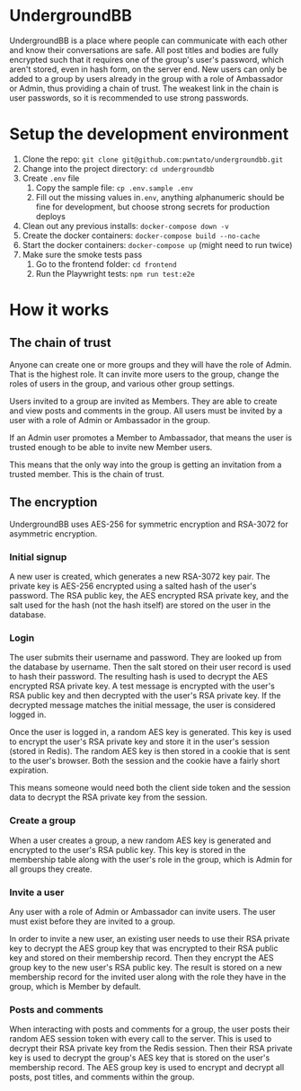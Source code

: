 # UndergroundBB

UndergroundBB is a place where people can communicate with each other and know their conversations are safe. All post titles and bodies are fully encrypted such that it requires one of the group's user's password, which aren't stored, even in hash form, on the server end. New users can only be added to a group by users already in the group with a role of Ambassador or Admin, thus providing a chain of trust. The weakest link in the chain is user passwords, so it is recommended to use strong passwords.

# Setup the development environment

1. Clone the repo: `git clone git@github.com:pwntato/undergroundbb.git`
1. Change into the project directory: `cd undergroundbb`
1. Create `.env` file
   1. Copy the sample file: `cp .env.sample .env`
   1. Fill out the missing values in`.env`, anything alphanumeric should be fine for development, but choose strong secrets for production deploys
1. Clean out any previous installs: `docker-compose down -v`
1. Create the docker containers: `docker-compose build --no-cache`
1. Start the docker containers: `docker-compose up` (might need to run twice)
1. Make sure the smoke tests pass
   1. Go to the frontend folder: `cd frontend`
   1. Run the Playwright tests: `npm run test:e2e`

# How it works

## The chain of trust

Anyone can create one or more groups and they will have the role of Admin. That is the highest role. It can invite more users to the group, change the roles of users in the group, and various other group settings.

Users invited to a group are invited as Members. They are able to create and view posts and comments in the group. All users must be invited by a user with a role of Admin or Ambassador in the group.

If an Admin user promotes a Member to Ambassador, that means the user is trusted enough to be able to invite new Member users.

This means that the only way into the group is getting an invitation from a trusted member. This is the chain of trust.

## The encryption

UndergroundBB uses AES-256 for symmetric encryption and RSA-3072 for asymmetric encryption.

### Initial signup

A new user is created, which generates a new RSA-3072 key pair. The private key is AES-256 encrypted using a salted hash of the user's password. The RSA public key, the AES encrypted RSA private key, and the salt used for the hash (not the hash itself) are stored on the user in the database.

### Login

The user submits their username and password. They are looked up from the database by username. Then the salt stored on their user record is used to hash their password. The resulting hash is used to decrypt the AES encrypted RSA private key. A test message is encrypted with the user's RSA public key and then decrypted with the user's RSA private key. If the decrypted message matches the initial message, the user is considered logged in.

Once the user is logged in, a random AES key is generated. This key is used to encrypt the user's RSA private key and store it in the user's session (stored in Redis). The random AES key is then stored in a cookie that is sent to the user's browser. Both the session and the cookie have a fairly short expiration.

This means someone would need both the client side token and the session data to decrypt the RSA private key from the session.

### Create a group

When a user creates a group, a new random AES key is generated and encrypted to the user's RSA public key. This key is stored in the membership table along with the user's role in the group, which is Admin for all groups they create.

### Invite a user

Any user with a role of Admin or Ambassador can invite users. The user must exist before they are invited to a group. 

In order to invite a new user, an existing user needs to use their RSA private key to decrypt the AES group key that was encrypted to their RSA public key and stored on their membership record. Then they encrypt the AES group key to the new user's RSA public key. The result is stored on a new membership record for the invited user along with the role they have in the group, which is Member by default.

### Posts and comments

When interacting with posts and comments for a group, the user posts their random AES session token with every call to the server. This is used to decrypt their RSA private key from the Redis session. Then their RSA private key is used to decrypt the group's AES key that is stored on the user's membership record. The AES group key is used to encrypt and decrypt all posts, post titles, and comments within the group.
